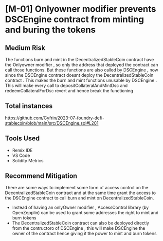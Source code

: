 # [M-01] Onlyowner modifier prevents DSCEngine contract from minting and buring the tokens 

## Medium Risk 

The functions burn and mint in the DecentralizedStableCoin contract have the Onlyowner modifier , so only the address that deployed the contract can call those functions. But these functions are also called by DSCEngine , now since the DSCEngine contract doesnt deploy the DecentralizedStableCoin contract . This makes the burn and mint functions unusable by DSCEngine . This will make every call to depositCollateralAndMintDsc and redeemCollateralForDsc revert and hence break the functioning 

## Total instances 
https://github.com/Cyfrin/2023-07-foundry-defi-stablecoin/blob/main/src/DSCEngine.sol#L201

## Tools Used 

- Remix IDE 
- VS Code 
- Solidity Metrics 

## Recommend Mitigation

There are some ways to implement some form of access control on the DecentralizedStableCoin contract and at the same time grant the access to the DSCEngine contract to call burn and mint on DecentralizedStableCoin. 

- Instead of having an onlyOwner modifier , AccessControl library (by OpenZepplin) can be used to grant some addresses the right to mint and burn tokens 
- The DecentralizedStableCoin contract can also be deployed directly from the contructoro of DSCEngine , this will make DSCEngine the owner of the contract hence giving it the power to mint and burn tokens 